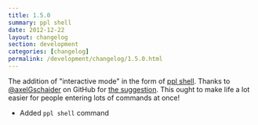 ```yaml
---
title: 1.5.0
summary: ppl shell
date: 2012-12-22
layout: changelog
section: development
categories: [changelog]
permalink: /development/changelog/1.5.0.html
---
```


The addition of "interactive mode" in the form of [ppl
shell](/documentation/commands/shell). Thanks to
[@axelGschaider](https://github.com/axelGschaider) on GitHub for [the
suggestion](https://github.com/henrycatalinismith/ppl/issues/7). This ought to make life a lot
easier for people entering lots of commands at once!

* Added `ppl shell` command
